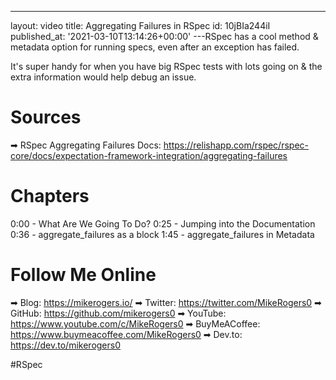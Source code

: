 ---
layout: video
title: Aggregating Failures in RSpec
id: 10jBIa244iI
published_at: '2021-03-10T13:14:26+00:00'
---RSpec has a cool method & metadata option for running specs, even after an exception has failed.

It's super handy for when you have big RSpec tests with lots going on & the extra information would help debug an issue.

# Sources

➡ RSpec Aggregating Failures Docs: https://relishapp.com/rspec/rspec-core/docs/expectation-framework-integration/aggregating-failures

# Chapters

0:00 - What Are We Going To Do?
0:25 - Jumping into the Documentation
0:36 - aggregate_failures as a block
1:45 - aggregate_failures in Metadata

# Follow Me Online

➡ Blog: https://mikerogers.io/
➡ Twitter: https://twitter.com/MikeRogers0
➡ GitHub: https://github.com/mikerogers0
➡ YouTube: https://www.youtube.com/c/MikeRogers0
➡ BuyMeACoffee: https://www.buymeacoffee.com/MikeRogers0
➡ Dev.to: https://dev.to/mikerogers0

#RSpec